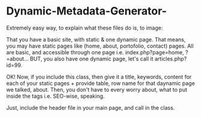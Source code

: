 Dynamic-Metadata-Generator-
===========================

Extremely easy way, to explain what these files do is, to image: 

That you have a basic site, with static & one dynamic page. That means, you may have static pages like (home, about, portofolio, contact) pages. All are basic, and accessible through one page i.e. index.php?page=home, ?=about... BUT, you also have one dynamic page, let's call it articles.php?id=99. 

OK! Now, if you include this class, then give it a title, keywords, content for each of your static pages + provide table, row name for that daynamic page we talked, about. Then, you don't have to every worry about, what to put inside the </head></head> tags i.e. SEO-wise, speaking. 


Just, include the header file in your main page, and call in the class. 
